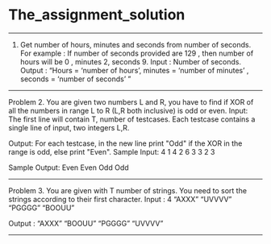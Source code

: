 # The_assignment_solution

___________________________________________________________________________________________________________________

1) Get number of hours, minutes and seconds from number of seconds.
For example :  If number of seconds provided are 129 , then number of hours will be 0 , minutes 2, seconds 9.
Input :  Number of seconds.
Output : “Hours = ‘number of hours’, minutes = ‘number of minutes’ , seconds = ‘number of seconds’ ”

___________________________________________________________________________________________________________________
Problem 2. You are given  two numbers L and R, you have to find if XOR of all the numbers in range L to R (L,R both inclusive) is odd or even.
Input:
The first line will contain T, number of testcases.
Each testcase contains a single line of input, two integers L,R.

Output:
For each testcase, in the new line print "Odd" if the XOR in the range is odd, else print "Even".
Sample Input:
  4
  1 4
  2 6
  3 3
  2 3

Sample Output:
  Even
  Even
  Odd
  Odd
___________________________________________________________________________________________________________________
Problem 3. You are given with T number of strings. You need to sort the strings according to their first character.
Input :
4
“AXXX”
“UVVVV”
“PGGGG”
“BOOUU”

Output :
“AXXX”
“BOOUU”
“PGGGG”
“UVVVV”
___________________________________________________________________________________________________________________
